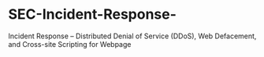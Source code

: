 # SEC-Incident-Response-
Incident Response – Distributed Denial of Service (DDoS), Web Defacement, and Cross-site Scripting for Webpage
